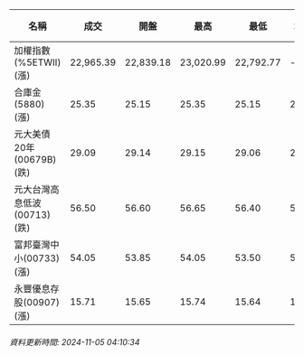 | 名稱 | 成交 | 開盤 | 最高 | 最低 | 均價 | 成交金額(億) | 昨收 | 漲跌幅 | 漲跌 | 總量 | 昨量 | 振幅 |
| -------- | -------- | -------- | -------- |-------- | -------- | -------- |-------- |-------- |-------- | -------- | -------- |-------- |
|加權指數(%5ETWII) (漲)|22,965.39|22,839.18|23,020.99|22,792.77|-|3,123.53|22,780.08|0.81%|185.31|6,587,359|0|1.00%|
|合庫金(5880) (漲)|25.35|25.15|25.35|25.15|25.28|1.42|25.15|0.80%|0.20|5,624|15,626|0.80%|
|元大美債20年(00679B) (跌)|29.09|29.14|29.15|29.06|29.09|21.92|29.39|1.02%|0.30|75,340|37,261|0.31%|
|元大台灣高息低波(00713) (跌)|56.50|56.60|56.65|56.40|56.49|8.57|56.55|0.09%|0.05|15,164|15,500|0.44%|
|富邦臺灣中小(00733) (漲)|54.05|53.85|54.05|53.50|53.77|0.473|53.75|0.56%|0.30|879|1,187|1.02%|
|永豐優息存股(00907) (漲)|15.71|15.65|15.74|15.64|15.69|0.338|15.63|0.51%|0.08|2,153|4,104|0.64%|
###### 資料更新時間: 2024-11-05 04:10:34